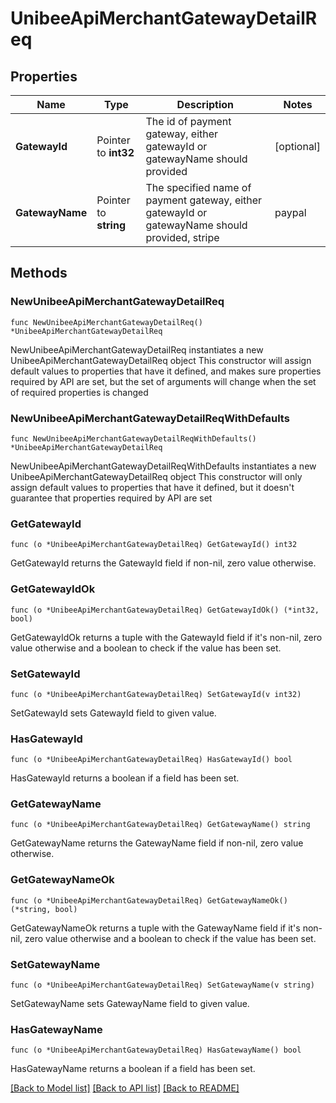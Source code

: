 # UnibeeApiMerchantGatewayDetailReq

## Properties

Name | Type | Description | Notes
------------ | ------------- | ------------- | -------------
**GatewayId** | Pointer to **int32** | The id of payment gateway, either gatewayId or gatewayName should provided | [optional] 
**GatewayName** | Pointer to **string** | The specified name of payment gateway, either gatewayId or gatewayName should provided, stripe|paypal|changelly|unitpay|payssion|cryptadium, return default gateway if provided | [optional] 

## Methods

### NewUnibeeApiMerchantGatewayDetailReq

`func NewUnibeeApiMerchantGatewayDetailReq() *UnibeeApiMerchantGatewayDetailReq`

NewUnibeeApiMerchantGatewayDetailReq instantiates a new UnibeeApiMerchantGatewayDetailReq object
This constructor will assign default values to properties that have it defined,
and makes sure properties required by API are set, but the set of arguments
will change when the set of required properties is changed

### NewUnibeeApiMerchantGatewayDetailReqWithDefaults

`func NewUnibeeApiMerchantGatewayDetailReqWithDefaults() *UnibeeApiMerchantGatewayDetailReq`

NewUnibeeApiMerchantGatewayDetailReqWithDefaults instantiates a new UnibeeApiMerchantGatewayDetailReq object
This constructor will only assign default values to properties that have it defined,
but it doesn't guarantee that properties required by API are set

### GetGatewayId

`func (o *UnibeeApiMerchantGatewayDetailReq) GetGatewayId() int32`

GetGatewayId returns the GatewayId field if non-nil, zero value otherwise.

### GetGatewayIdOk

`func (o *UnibeeApiMerchantGatewayDetailReq) GetGatewayIdOk() (*int32, bool)`

GetGatewayIdOk returns a tuple with the GatewayId field if it's non-nil, zero value otherwise
and a boolean to check if the value has been set.

### SetGatewayId

`func (o *UnibeeApiMerchantGatewayDetailReq) SetGatewayId(v int32)`

SetGatewayId sets GatewayId field to given value.

### HasGatewayId

`func (o *UnibeeApiMerchantGatewayDetailReq) HasGatewayId() bool`

HasGatewayId returns a boolean if a field has been set.

### GetGatewayName

`func (o *UnibeeApiMerchantGatewayDetailReq) GetGatewayName() string`

GetGatewayName returns the GatewayName field if non-nil, zero value otherwise.

### GetGatewayNameOk

`func (o *UnibeeApiMerchantGatewayDetailReq) GetGatewayNameOk() (*string, bool)`

GetGatewayNameOk returns a tuple with the GatewayName field if it's non-nil, zero value otherwise
and a boolean to check if the value has been set.

### SetGatewayName

`func (o *UnibeeApiMerchantGatewayDetailReq) SetGatewayName(v string)`

SetGatewayName sets GatewayName field to given value.

### HasGatewayName

`func (o *UnibeeApiMerchantGatewayDetailReq) HasGatewayName() bool`

HasGatewayName returns a boolean if a field has been set.


[[Back to Model list]](../README.md#documentation-for-models) [[Back to API list]](../README.md#documentation-for-api-endpoints) [[Back to README]](../README.md)


